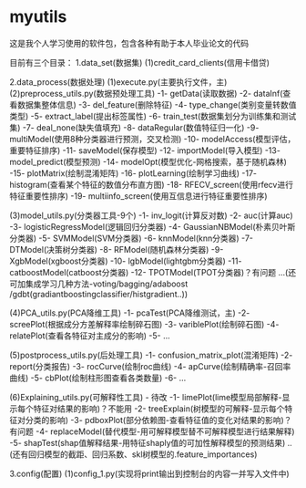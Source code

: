 # myutils
这是我个人学习使用的软件包，包含各种有助于本人毕业论文的代码

目前有三个目录：
1.data_set(数据集)
  (1)credit_card_clients(信用卡借贷)

2.data_process(数据处理)
  (1)execute.py(主要执行文件，主)
  (2)preprocess_utils.py(数据预处理工具)
    -1- getData(读取数据)
    -2- dataInf(查看数据集整体信息)
    -3- del_feature(删除特征)
    -4- type_change(类别变量转数值类型)
    -5- extract_label(提出标签属性)
    -6- train_test(数据集划分为训练集和测试集)
    -7- deal_none(缺失值填充)
    -8- dataRegular(数值特征归一化)
    -9- multiModel(使用8种分类器进行预测，交叉检测)
    -10- modelAccess(模型评估，重要特征排序)
    -11- saveModel(保存模型)
    -12- importModel(导入模型)
    -13- model_predict(模型预测)
    -14- modelOpt(模型优化-网格搜索，基于随机森林)
    -15- plotMatrix(绘制混淆矩阵)
    -16- plotLearning(绘制学习曲线)
    -17- histogram(查看某个特征的数值分布直方图)
    -18- RFECV_screen(使用rfecv进行特征重要性排序)
    -19- multiinfo_screen(使用互信息进行特征重要性排序)

  (3)model_utils.py(分类器工具-9个)
    -1- inv_logit(计算反对数)
    -2- auc(计算auc)
    -3- logisticRegressModel(逻辑回归分类器)
    -4- GaussianNBModel(朴素贝叶斯分类器)
    -5- SVMModel(SVM分类器)
    -6- knnModel(knn分类器)
    -7- DTModel(决策树分类器)
    -8- RFModel(随机森林分类器)
    -9- XgbModel(xgboost分类器)
    -10- lgbModel(lightgbm分类器)
    -11- catboostModel(catboost分类器)
    -12- TPOTModel(TPOT分类器)？有问题
    ...(还可加集成学习几种方法-voting/bagging/adaboost
        /gdbt(gradiantboostingclassifier/histgradient..))

  (4)PCA_utils.py(PCA降维工具)
    -1- pcaTest(PCA降维测试，主)
    -2- screePlot(根据成分方差解释率绘制碎石图)
    -3- variblePlot(绘制碎石图)
    -4- relatePlot(查看各特征对主成分的影响)
    -5- ...

  (5)postprocess_utils.py(后处理工具)
    -1- confusion_matrix_plot(混淆矩阵)
    -2- report(分类报告)
    -3- rocCurve(绘制roc曲线)
    -4- apCurve(绘制精确率-召回率曲线)
    -5- cbPlot(绘制柱形图查看各类数量)
    -6- ...

  (6)Explaining_utils.py(可解释性工具) - 待改
    -1- limePlot(lime模型局部解释-显示每个特征对结果的影响)？不能用
    -2- treeExplain(树模型的可解释-显示每个特征对分类的影响)
    -3- pdboxPlot(部分依赖图-查看特征值的变化对结果的影响)？有问题
    -4- replaceModel(替代模型-用可解释模型替不可解释模型进行结果解释)
    -5- shapTest(shap值解释结果-用特征shaply值的可加性解释模型的预测结果)
    ..(还有回归模型的截距、回归系数、skl树模型的.feature_importances)

3.config(配置)
  (1)config_1.py(实现将print输出到控制台的内容一并写入文件中)

